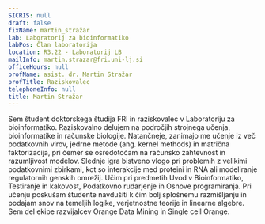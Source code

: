 ```yaml
---
SICRIS: null
draft: false
fixName: martin_stražar
lab: Laboratorij za bioinformatiko
labPos: Član laboratorija
location: R3.22 - Laboratorij LB
mailInfo: martin.strazar@fri.uni-lj.si
officeHours: null
profName: asist. dr. Martin Stražar
profTitle: Raziskovalec
telephoneInfo: null
title: Martin Stražar
---
```



Sem študent doktorskega študija FRI in raziskovalec v Laboratoriju za bioinformatiko. Raziskovalno delujem na področjih strojnega učenja, bioinformatike in računske biologije. Natančneje, zanimajo me učenje iz več podatkovnih virov, jedrne metode (ang. kernel methods) in matrična faktorizacija, pri čemer se osredotočam na računsko zahtevnost in razumljivost modelov. Slednje igra bistveno vlogo pri problemih z velikimi podatkovnimi zbirkami, kot so interakcije med proteini in RNA ali modeliranje regulatornih genskih omrežij.
Učim pri predmetih Uvod v Bioinformatiko, Testiranje in kakovost, Podatkovno rudarjenje in Osnove programiranja. Pri učenju poskušam študente navdušiti k čim bolj splošnemu razmišljanju in podajam snov na temeljih logike, verjetnostne teorije in linearne algebre.
Sem del ekipe razvijalcev Orange Data Mining in Single cell Orange.